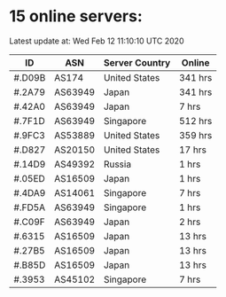# 15 online servers:

Latest update at: Wed Feb 12 11:10:10 UTC 2020

| ID | ASN | Server Country | Online |
| -- | --- | -------------- | ------ |
| #.D09B | AS174 | United States | 341 hrs |
| #.2A79 | AS63949 | Japan | 341 hrs |
| #.42A0 | AS63949 | Japan | 7 hrs |
| #.7F1D | AS63949 | Singapore | 512 hrs |
| #.9FC3 | AS53889 | United States | 359 hrs |
| #.D827 | AS20150 | United States | 17 hrs |
| #.14D9 | AS49392 | Russia | 1 hrs |
| #.05ED | AS16509 | Japan | 1 hrs |
| #.4DA9 | AS14061 | Singapore | 7 hrs |
| #.FD5A | AS63949 | Singapore | 1 hrs |
| #.C09F | AS63949 | Japan | 2 hrs |
| #.6315 | AS16509 | Japan | 13 hrs |
| #.27B5 | AS16509 | Japan | 13 hrs |
| #.B85D | AS16509 | Japan | 13 hrs |
| #.3953 | AS45102 | Singapore | 7 hrs |

